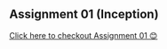 
## Assignment 01 (Inception)
<a href="https://github.com/vaibhav1281/Namaste-React/blob/main/React-Day-1/Assignment%2001.md">Click here to checkout Assignment 01 😊</a>
